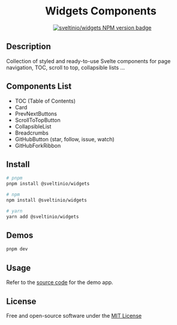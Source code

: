 <div align="center">
    <h1>Widgets Components</h1>
    &nbsp;
    <a href="https://www.npmjs.com/package/@sveltinio/widgets" target="_blank"><img src="https://img.shields.io/npm/v/@sveltinio/widgets.svg?style=flat" alt="sveltinio/widgets NPM version badge" /></a>
</div>

## Description

Collection of styled and ready-to-use Svelte components for page navigation, TOC, scroll to top, collapsible lists ...

## Components List

- TOC (Table of Contents)
- Card
- PrevNextButtons
- ScrollToTopButton
- CollapsibleList
- Breadcrumbs
- GitHubButton (star, follow, issue, watch)
- GitHubForkRibbon

## Install

```bash
# pnpm
pnpm install @sveltinio/widgets

# npm
npm install @sveltinio/widgets

# yarn
yarn add @sveltinio/widgets
```

## Demos

```bash
pnpm dev
```

## Usage

Refer to the [source code](https://github.com/sveltinio/sveltin-components-library/blob/main/packages/widgets/src/routes/index.svelte) for the demo app.

## License

Free and open-source software under the [MIT License](LICENSE)
